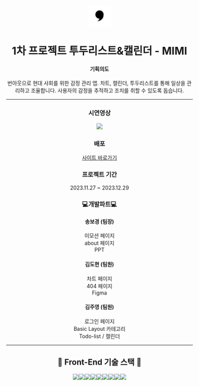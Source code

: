 <div align= "center">
</div>
<div align= "center">
<div style="text-align: center;">
    <img src="/public/android-chrome-512x512.png" width="60">

# 1차 프로젝트 투두리스트&캘린더 - MIMI

<div align="center">

#### 기획의도

번아웃으로 현대 사회를 위한 감정 관리 앱. 차트, 캘린더, 투두리스트를 통해 일상을 관리하고 조율합니다.
사용자의 감정을 추적하고 조치를 취할 수 있도록 돕습니다.

---

</div>
<div align="center">
<h3>시연영상</h3>
<div align="center">
 <p>
      <img src="/public/DemoVideo.gif"/>
    </p>



<div align="center">
<h3>배포</h3>
<div align="center">
    <span>
        <a href="http://192.168.0.144:5223/" target="_blank">
            사이트 바로가기
        </a>
    </span>
</div>
</div>



### 프로젝트 기간

2023.11.27 ~ 2023.12.29

</div>



<div align="center">
<h3> 💻개발파트💻 </h3>

#### 송보경 (팀장)

이모션 페이지<br>
about 페이지<br>
PPT

#### 김도현 (팀원)

차트 페이지<br>
404 페이지<br>
Figma

#### 김주영 (팀원)

로그인 페이지<br>
Basic Layout 카테고리<br>
Todo-list / 캘린더

---

</div>

## 🔨 Front-End 기술 스택 🔨

<div style="text-align: center;">
    <div style="display: flex; flex-direction: row; justify-content: center;">
        <img src="https://img.shields.io/badge/React-61DAFB?style=flat&logo=react&logoColor=white" />
        <img src="https://img.shields.io/badge/Node.js-339933?style=flat&for-the-badge&logo=Node.js&logoColor=white">
        <img src="https://img.shields.io/badge/axios-5A29E4?style=flat&logo=axios&logoColor=white" />
        <img src="https://img.shields.io/badge/JavaScript-F7DF1E?style=flat&logo=JavaScript&logoColor=white" />
        <img src="https://img.shields.io/badge/StyledComponents-DB7093?style=flat&logo=styledcomponents&logoColor=white" />
        <img src="https://img.shields.io/badge/Sass-CC6699?style=flat&for-the-badge&logo=Sass&logoColor=white">
        <img src="https://img.shields.io/badge/CSS3-1572B6?style=flat&logo=CSS3&logoColor=white" />
        <img src="https://img.shields.io/badge/HTML5-E34F26?style=flat&logo=HTML5&logoColor=white" />
        <img src="https://img.shields.io/badge/Ant Design-0170FE?style=flat&for-the-badge&logo=Ant Design&logoColor=white">
    </div>
</div>
